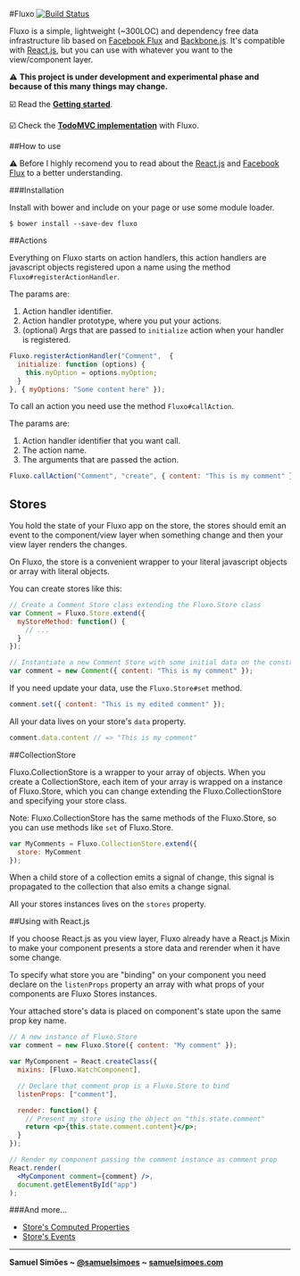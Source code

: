 #Fluxo [![Build Status](https://travis-ci.org/samuelsimoes/fluxo.svg?branch=master)](https://travis-ci.org/samuelsimoes/fluxo)

Fluxo is a simple, lightweight (~300LOC) and dependency free data infrastructure lib based
on [Facebook Flux](https://facebook.github.io/flux) and [Backbone.js](http://backbonejs.org). It's compatible with [React.js](https://facebook.github.io/react), but you can use
with whatever you want to the view/component layer.

:warning: **This project is under development and experimental phase and because
of this many things may change.**

:ballot_box_with_check: Read the **[Getting started](https://github.com/samuelsimoes/fluxo/wiki/Getting-Started)**.

:ballot_box_with_check: Check the **[TodoMVC implementation](https://github.com/samuelsimoes/todomvc-fluxo)** with Fluxo.

##How to use

:warning: Before I highly recomend you to read about the [React.js](https://facebook.github.io/react) and [Facebook Flux](https://facebook.github.io/flux) to a better understanding.

###Installation

Install with bower and include on your page or use some module loader.
```
$ bower install --save-dev fluxo
```

##Actions

Everything on Fluxo starts on action handlers, this action handlers are
javascript objects registered upon a name using the method `Fluxo#registerActionHandler`.

The params are:

1. Action handler identifier.
2. Action handler prototype, where you put your actions.
3. (optional) Args that are passed to `initialize` action when your handler is registered.

```javascript
Fluxo.registerActionHandler("Comment",  {
  initialize: function (options) {
    this.myOption = options.myOption;
  }
}, { myOptions: "Some content here" });
```

To call an action you need use the method `Fluxo#callAction`.

The params are:

1. Action handler identifier that you want call.
2. The action name.
3. The arguments that are passed the action.

```javascript
Fluxo.callAction("Comment", "create", { content: "This is my comment" });
```

## Stores

You hold the state of your Fluxo app on the store, the stores should emit an event
to the component/view layer when something change and then your view layer renders the
changes.

On Fluxo, the store is a convenient wrapper to your literal javascript objects or
array with literal objects.

You can create stores like this:

```javascript
// Create a Comment Store class extending the Fluxo.Store class
var Comment = Fluxo.Store.extend({
  myStoreMethod: function() {
    // ...
  }
});

// Instantiate a new Comment Store with some initial data on the constructor
var comment = new Comment({ content: "This is my comment" });
```

If you need update your data, use the `Fluxo.Store#set` method.

```javascript
comment.set({ content: "This is my edited comment" });
```

All your data lives on your store's `data` property.

```javascript
comment.data.content // => "This is my comment"
```

##CollectionStore

Fluxo.CollectionStore is a wrapper to your array of objects. When you create
a CollectionStore, each item of your array is wrapped on a instance of Fluxo.Store,
which you can change extending the Fluxo.CollectionStore and specifying your
store class.

Note: Fluxo.CollectionStore has the same methods of the Fluxo.Store, so you
can use methods like `set` of Fluxo.Store.

```javascript
var MyComments = Fluxo.CollectionStore.extend({
  store: MyComment
});
```

When a child store of a collection emits a signal of change, this signal is propagated
to the collection that also emits a change signal.

All your stores instances lives on the `stores` property.

##Using with React.js

If you choose React.js as you view layer, Fluxo already have a React.js Mixin to make your component
presents a store data and rerender when it have some change.

To specify what store you are "binding" on your component you need declare on the `listenProps` property
an array with what props of your components are Fluxo Stores instances.

Your attached store's data is placed on component's state upon the same prop key name.

```jsx
// A new instance of Fluxo.Store
var comment = new Fluxo.Store({ content: "My comment" });

var MyComponent = React.createClass({
  mixins: [Fluxo.WatchComponent],

  // Declare that comment prop is a Fluxo.Store to bind
  listenProps: ["comment"],

  render: function() {
    // Present my store using the object on "this.state.comment"
    return <p>{this.state.comment.content}</p>;
  }
});

// Render my component passing the comment instance as comment prop
React.render(
  <MyComponent comment={comment} />,
  document.getElementById("app")
);
```

###And more...

* [Store's Computed Properties](https://github.com/samuelsimoes/fluxo/wiki/Store's-Computed-Properties)
* [Store's Events](https://github.com/samuelsimoes/fluxo/wiki/Store's-Events)

-----------------------------------------

**Samuel Simões ~ [@samuelsimoes](https://twitter.com/samuelsimoes) ~ [samuelsimoes.com](http://samuelsimoes.com)**
